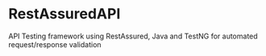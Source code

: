 # RestAssuredAPI
API Testing framework using RestAssured, Java and TestNG for automated request/response validation
